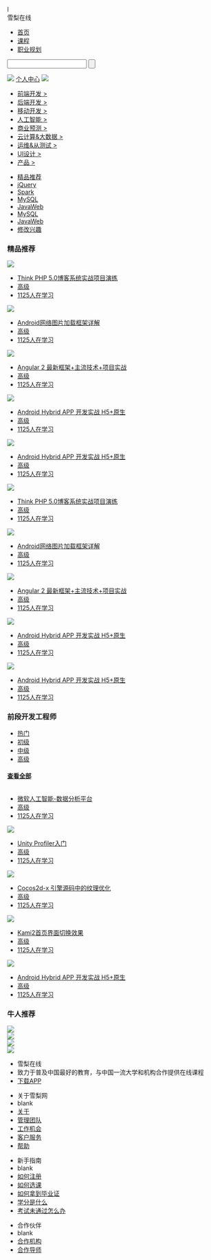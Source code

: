<!DOCTYPE html>
<html>
<head>
	<meta charset="utf-8">
	<title>雪梨在线</title>
</head>l

<link rel="web.html" href="cs.css">
	<link rel="web.html" href="css.css">
<body>
	<div class="all">
		<div class="title">
			雪梨在线
		</div>
		<div>
			<ul class="list">
				<li><a href="">首页</a></li>
				<li><a href="">课程</a></li>
				<li><a href="">职业规划</a></li>
			</ul>
		</div>
		<form>
			<input type="text" name="search" class="search">
			<input type="button" name="submit" class="submit">
		</form>
		<img src="img/fa-search.png" class="fa-search">
		<a href="" class="personal">个人中心</a>
		<img src="img/banner2.png" class="banner2">
		<div class="content">
			<ul>
				<li><a href="">前端开发 ></a></li>
				<li><a href="">后端开发 ></a></li>
				<li><a href="">移动开发 ></a></li>
				<li><a href="">人工智能 ></a></li>
				<li><a href="">商业预测 ></a></li>
				<li><a href="">云计算&大数据 ></a></li>
				<li><a href="">运维&从测试 ></a></li>
				<li><a href="">UI设计 ></a></li>
				<li><a href="">产品 ></a></li>
			</ul>
		</div>
		<div class="classify">
			<ul>
				<li><a href="" id="recommend">精品推荐</a></li>
				<li><a href="">jQuery</a></li>
				<li><a href="">Spark</a></li>
				<li><a href="">MySQL</a></li>
				<li><a href="">JavaWeb</a></li>
				<li><a href="">MySQL</a></li>
				<li><a href="">JavaWeb</a></li>
				<li><a href="" id="change">修改兴趣</a></li>
			</ul>
		</div>
		<h3 class="h3">精品推荐</h3>
		<div class="jingpintuijian">
			<div class="picture">
				<a href="">
					<img src="1.jpg" class="pi">
					<ul>
						<li>Think PHP 5.0博客系统实战项目演练</li>
						<li class="re">高级</li>
						<li class="study">1125人在学习</li>
					</ul>
				</a>
			</div>
			<div class="picture">
				<a href="">
					<img src="2.jpg" class="pi">
					<ul>
						<li>Android网络图片加载框架详解</li>
						<li class="re">高级</li>
						<li class="study">1125人在学习</li>
					</ul>
				</a>
			</div>
			<div class="picture">
				<a href="">
					<img src="3.jpg" class="pi">
					<ul>
						<li>Angular 2 最新框架+主流技术+项目实战</li>
						<li class="re">高级</li>
						<li class="study">1125人在学习</li>
					</ul>
				</a>
			</div>
			<div class="picture">
				<a href="">
					<img src="4.jpg" class="pi">
					<ul>
						<li>Android Hybrid APP 开发实战 H5+原生</li>
						<li class="re">高级</li>
						<li class="study">1125人在学习</li>
					</ul>
				</a>
			</div>
			<div class="picture">
				<a href="">
					<img src="5.jpg" class="pi">
					<ul>
						<li>Android Hybrid APP 开发实战 H5+原生</li>
						<li class="re">高级</li>
						<li class="study">1125人在学习</li>
					</ul>
				</a>
			</div>
			<div class="picture">
				<a href="">
					<img src="6.jpg" class="pc">
					<ul>
						<li>Think PHP 5.0博客系统实战项目演练</li>
						<li class="re">高级</li>
						<li class="study">1125人在学习</li>
					</ul>
				</a>
			</div>
			<div class="picture">
				<a href="">
					<img src="7.jpg" class="pi">
					<ul>
						<li>Android网络图片加载框架详解</li>
						<li class="re">高级</li>
						<li class="study">1125人在学习</li>
					</ul>
				</a>
			</div>
			<div class="picture">
				<a href="">
					<img src="8.jpg" class="pi">
					<ul>
						<li>Angular 2 最新框架+主流技术+项目实战</li>
						<li class="re">高级</li>
						<li class="study">1125人在学习</li>
					</ul>
				</a>
			</div>
			<div class="picture">
				<a href="">
					<img src="9.jpg" class="pi">
					<ul>
						<li>Android Hybrid APP 开发实战 H5+原生</li>
						<li class="re">高级</li>
						<li class="study">1125人在学习</li>
					</ul>
				</a>
			</div>
			<div class="picture">
				<a href="">
					<img src="10.jpg" class="pi">
					<ul>
						<li>Android Hybrid APP 开发实战 H5+原生</li>
						<li class="re">高级</li>
						<li class="study">1125人在学习</li>
					</ul>
				</a>
			</div>
		</div>
		<h3 class="h33">前段开发工程师</h3>
		<div id="lists">
			<ul>
				<li><a href="">热门</a></li>
				<li><a href="">初级</a></li>
				<li><a href="">中级</a></li>
				<li><a href="">高级</a></li>
			</ul>
		</div>
		<h4><a href="">查看全部</a></h4>
		<div class="qianduan">
			<div class="picture">
				<a href="">
					<img src="" class="pi">
					<ul>
						<li>微软人工智能-数据分析平台</li>
						<li class="re">高级</li>
						<li class="study">1125人在学习</li>
					</ul>
				</a>
			</div>
			<div class="picture">
				<a href="">
					<img src="11.jpg" class="pi">
					<ul>
						<li>Unity Profiler入门</li>
						<li class="re">高级</li>
						<li class="study">1125人在学习</li>
					</ul>
				</a>
			</div>
			<div class="picture">
				<a href="">
					<img src="12.jpg" class="pi">
					<ul>
						<li>Cocos2d-x 引擎源码中的纹理优化</li>
						<li class="re">高级</li>
						<li class="study">1125人在学习</li>
					</ul>
				</a>
			</div>
			<div class="picture">
				<a href="">
					<img src="13.jpg" class="pi">
					<ul>
						<li>Kami2首页界面切换效果</li>
						<li class="re">高级</li>
						<li class="study">1125人在学习</li>
					</ul>
				</a>
			</div>
			<div class="picture">
				<a href="">
					<img src="14.jpg" class="pi">
					<ul>
						<li>Android Hybrid APP 开发实战 H5+原生</li>
						<li class="re">高级</li>
						<li class="study">1125人在学习</li>
					</ul>
				</a>
			</div>
		</div>
		<h3 class="h333">牛人推荐</h3>
		<div class="niuren">
			<div class="grad">
				<a href="">
					<img src="15.jpg">
				</a>
			</div>
			<div class="people">
				<a href="">
					<img src="16.jpg">
				</a>
			</div>
			<div class="people">
				<a href="">
					<img src="17.jpg">
				</a>
			</div>
			<div class="people">
				<a href="">
					<img src="18.jpg">
				</a>
			</div>
		</div>
		<div class="bottom">
			<ul>
				<li class="xueli">雪梨在线</li>
				<li class="explain">致力于普及中国最好的教育，与中国一流大学和机构合作提供在线课程</li>
				<li class="app"><a href="">下载APP</a></li>
			</ul>
			<ul class="li1">
				<li class="about">关于雪梨网</li>
				<li class="blank">blank</li>
				<li><a href="">关于</a></li>
				<li><a href="">管理团队</a></li>
				<li><a href="">工作机会</a></li>
				<li><a href="">客户服务</a></li>
				<li><a href="">帮助</a></li>
			</ul>
			<ul class="li2">
				<li class="about">新手指南</li>
				<li class="blank">blank</li>
				<li><a href="">如何注册</a></li>
				<li><a href="">如何选课</a></li>
				<li><a href="">如何拿到毕业证</a></li>
				<li><a href="">学分是什么</a></li>
				<li><a href="">考试未通过怎么办</a></li>
			</ul>
			<ul class="li3">
				<li class="about">合作伙伴</li>
				<li class="blank">blank</li>
				<li><a href="">合作机构</a></li>
				<li><a href="">合作导师</a></li>
			</ul>
		</div>
	</div>
</body>
</html>
